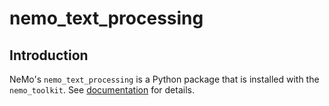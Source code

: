 **nemo_text_processing**
========================

Introduction
------------

NeMo's `nemo_text_processing` is a Python package that is installed with the `nemo_toolkit`. 
See [documentation](https://docs.nvidia.com/deeplearning/nemo/user-guide/docs/en/main/) for details.